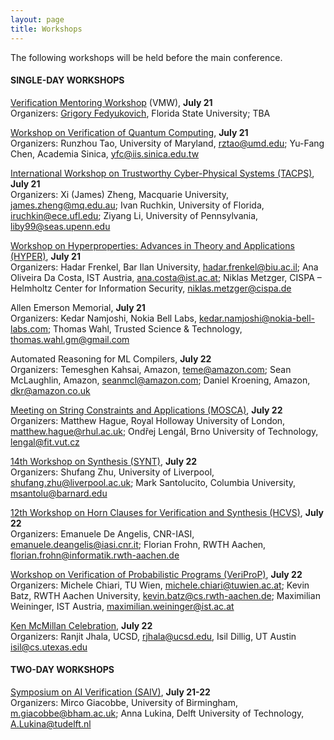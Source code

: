```yaml
---
layout: page
title: Workshops
---
```

The following workshops will be held before the main conference.

#### SINGLE-DAY WORKSHOPS
[Verification Mentoring Workshop](https://conferences.i-cav.org/2025/mentoring/) (VMW), **July 21** <br>
Organizers: [Grigory Fedyukovich](mailto:grigory@cs.fsu.edu), Florida State University; TBA <br>

[Workshop on Verification of Quantum Computing](https://verifiedqc.github.io/2025/cfp/), **July 21** <br>
Organizers: Runzhou Tao, University of Maryland, <rztao@umd.edu>; Yu-Fang Chen, Academia Sinica, <yfc@iis.sinica.edu.tw> <br>

[International Workshop on Trustworthy Cyber-Physical Systems (TACPS)](https://www.tacps.org/), **July 21** <br>
Organizers: Xi (James) Zheng, Macquarie University, <james.zheng@mq.edu.au>; Ivan Ruchkin, University of Florida, <iruchkin@ece.ufl.edu>; Ziyang Li, University of Pennsylvania, <liby99@seas.upenn.edu> <br>

[Workshop on Hyperproperties: Advances in Theory and Applications (HYPER)](https://hyperworkshop25.cispa.io/), **July 21** <br>
Organizers: Hadar Frenkel, Bar Ilan University, <hadar.frenkel@biu.ac.il>; Ana Oliveira Da Costa, IST Austria, <ana.costa@ist.ac.at>; Niklas Metzger, CISPA – Helmholtz Center for Information Security, <niklas.metzger@cispa.de> <br>

Allen Emerson Memorial, **July 21** <br>
Organizers: Kedar Namjoshi, Nokia Bell Labs, <kedar.namjoshi@nokia-bell-labs.com>; Thomas Wahl, Trusted Science & Technology, <thomas.wahl.gm@gmail.com> <br>

Automated Reasoning for ML Compilers, **July 22** <br>
Organizers: Temesghen Kahsai, Amazon, <teme@amazon.com>; Sean McLaughlin, Amazon, <seanmcl@amazon.com>; Daniel Kroening, Amazon, <dkr@amazon.co.uk> <br>

[Meeting on String Constraints and Applications (MOSCA)](https://mosca2025.github.io/), **July 22** <br>
Organizers: Matthew Hague, Royal Holloway University of London, <matthew.hague@rhul.ac.uk>; Ondřej Lengál, Brno University of Technology, <lengal@fit.vut.cz> <br>

[14th Workshop on Synthesis (SYNT)](https://synt2025.github.io/), **July 22** <br>
Organizers: Shufang Zhu, University of Liverpool, <shufang.zhu@liverpool.ac.uk>; Mark Santolucito, Columbia University, <msantolu@barnard.edu> <br>

[12th Workshop on Horn Clauses for Verification and Synthesis (HCVS)](https://www.sci.unich.it/hcvs25/), **July 22** <br>
Organizers: Emanuele De Angelis, CNR-IASI, <emanuele.deangelis@iasi.cnr.it>; Florian Frohn, RWTH Aachen, <florian.frohn@informatik.rwth-aachen.de> <br>

[Workshop on Verification of Probabilistic Programs (VeriProP)](https://veriprop.github.io/2025/), **July 22** <br>
Organizers: Michele Chiari, TU Wien, <michele.chiari@tuwien.ac.at>; Kevin Batz, RWTH Aachen University, <kevin.batz@cs.rwth-aachen.de>; Maximilian Weininger, IST Austria, <maximilian.weininger@ist.ac.at> <br>

[Ken McMillan Celebration](https://kenfest25.github.io/.), **July 22** <br>
Organizers: Ranjit Jhala, UCSD, <rjhala@ucsd.edu>, Isil Dillig, UT Austin <isil@cs.utexas.edu>

#### TWO-DAY WORKSHOPS
[Symposium on AI Verification (SAIV)](https://www.aiverification.org/2025/), **July 21-22** <br>
Organizers: Mirco Giacobbe, University of Birmingham, <m.giacobbe@bham.ac.uk>; Anna Lukina, Delft University of Technology, <A.Lukina@tudelft.nl>